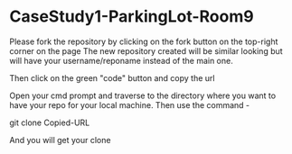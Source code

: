 # CaseStudy1-ParkingLot-Room9

Please fork the repository by clicking on the fork button on the top-right corner on the page
The new repository created will be similar looking but will have your username/reponame instead of the main one.

Then click on the green "code" button and copy the url

Open your cmd prompt and traverse to the directory where you want to have your repo for your local machine.
Then use the command - 

git clone Copied-URL

And you will get your clone
